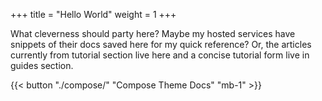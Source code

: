 +++
title = "Hello World"
weight = 1
+++

What cleverness should party here? Maybe my hosted services have snippets of their docs saved here for my quick reference? Or, the articles currently from tutorial section live here and a concise tutorial form live in guides section.

{{< button "./compose/" "Compose Theme Docs" "mb-1" >}}

